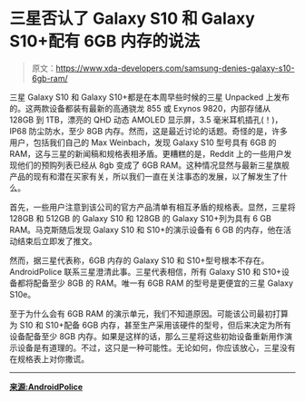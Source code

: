 # 三星否认了 Galaxy S10 和 Galaxy S10+配有 6GB 内存的说法

> 原文：<https://www.xda-developers.com/samsung-denies-galaxy-s10-6gb-ram/>

三星 Galaxy S10 和 Galaxy S10+都是在本周早些时候的三星 Unpacked 上发布的。这两款设备都装有最新的高通骁龙 855 或 Exynos 9820，内部存储从 128GB 到 1TB，漂亮的 QHD 动态 AMOLED 显示屏，3.5 毫米耳机插孔(！)，IP68 防尘防水，至少 8GB 内存。然而，这是最近讨论的话题。奇怪的是，许多用户，包括我们自己的 Max Weinbach，发现 Galaxy S10 型号具有 6GB 的 RAM，这与三星的新闻稿和规格表相矛盾。更糟糕的是，Reddit 上的一些用户发现他们的预购列表已经从 8gb 变成了 6GB RAM。这种情况显然与最新三星旗舰产品的现有和潜在买家有关，所以我们一直在关注事态的发展，以了解发生了什么。

首先，一些用户注意到该公司的官方产品清单有相互矛盾的规格表。显然，三星将 128GB 和 512GB 的 Galaxy S10 和 128GB 的 Galaxy S10+列为具有 6 GB RAM。马克斯随后发现 Galaxy S10 和 S10+的演示设备有 6 GB 的内存，他在活动结束后立即发了推文。

然而，据三星代表称，6GB 内存的 Galaxy S10 和 S10+型号根本不存在。AndroidPolice 联系三星澄清此事。三星代表相信，所有 Galaxy S10 和 S10+设备都将配备至少 8GB 的 RAM。唯一有 6GB RAM 的型号是更便宜的三星 Galaxy S10e。

至于为什么会有 6GB RAM 的演示单元，我们不知道原因。可能该公司最初打算为 S10 和 S10+配备 6GB 内存，甚至生产采用该硬件的型号，但后来决定为所有设备配备至少 8GB 内存。如果是这样的话，那么三星将这些初始设备重新用作演示设备是有道理的。不过，这只是一种可能性。无论如何，你应该放心，三星没有在规格表上对你撒谎。

* * *

[**来源:AndroidPolice**](https://www.androidpolice.com/2019/02/21/samsung-refutes-6gb-galaxy-s10-rumors-all-galaxy-s10-and-s10-phones-have-at-least-8gb-of-ram/)